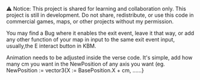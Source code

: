 ⚠️ Notice: This project is shared for learning and collaboration only. This project is still in development. 
Do not share, redistribute, or use this code in commercial games, maps, or other projects without my permission.

You may find a Bug where it enables the exit event, leave it that way, or add any other function of your map in input to the same exit event input, usually,the  E interact button in KBM.

Animation needs to be adjusted inside the verse code. It's simple, add how many cm you want in the NewPosition of any axis you want (eg. NewPosition := vector3{X := BasePosition.X + cm, ......}
